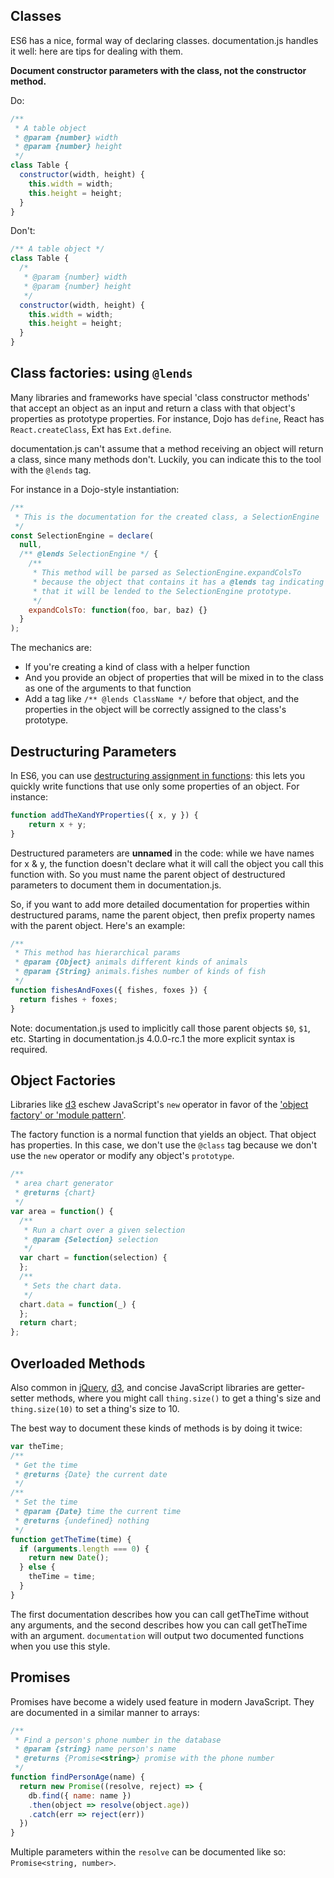 ## Classes

ES6 has a nice, formal way of declaring classes. documentation.js handles it well:
here are tips for dealing with them.

**Document constructor parameters with the class, not the constructor method.**

Do:

```js
/**
 * A table object
 * @param {number} width
 * @param {number} height
 */
class Table {
  constructor(width, height) {
    this.width = width;
    this.height = height;
  }
}
```

Don't:

```js
/** A table object */
class Table {
  /*
   * @param {number} width
   * @param {number} height
   */
  constructor(width, height) {
    this.width = width;
    this.height = height;
  }
}
```

## Class factories: using `@lends`

Many libraries and frameworks have special 'class constructor methods' that
accept an object as an input and return a class with that object's properties
as prototype properties. For instance, Dojo has `define`, React has `React.createClass`,
Ext has `Ext.define`.

documentation.js can't assume that a method receiving an object will return a class,
since many methods don't. Luckily, you can indicate this to the tool with the `@lends`
tag.

For instance in a Dojo-style instantiation:

```js
/**
 * This is the documentation for the created class, a SelectionEngine
 */
const SelectionEngine = declare(
  null,
  /** @lends SelectionEngine */ {
    /**
     * This method will be parsed as SelectionEngine.expandColsTo
     * because the object that contains it has a @lends tag indicating
     * that it will be lended to the SelectionEngine prototype.
     */
    expandColsTo: function(foo, bar, baz) {}
  }
);
```

The mechanics are:

* If you're creating a kind of class with a helper function
* And you provide an object of properties that will be mixed in to the class
  as one of the arguments to that function
* Add a tag like `/** @lends ClassName */` before that object, and the properties
  in the object will be correctly assigned to the class's prototype.

## Destructuring Parameters

In ES6, you can use [destructuring assignment in functions](https://developer.mozilla.org/en-US/docs/Web/JavaScript/Reference/Operators/Destructuring_assignment):
this lets you quickly write functions that use only some properties of an object.
For instance:

```js
function addTheXandYProperties({ x, y }) {
    return x + y;
}
```

Destructured parameters are **unnamed** in the code: while we have names
for x & y, the function doesn't declare what it will call the object you
call this function with. So you must name the parent object of
destructured parameters to document them in documentation.js.

So, if you want to add more detailed documentation for properties
within destructured params, name the parent object, then prefix property
names with the parent object. Here's an example:

```js
/**
 * This method has hierarchical params
 * @param {Object} animals different kinds of animals
 * @param {String} animals.fishes number of kinds of fish
 */
function fishesAndFoxes({ fishes, foxes }) {
  return fishes + foxes;
}
```

Note: documentation.js used to implicitly call those parent objects
`$0`, `$1`, etc. Starting in documentation.js 4.0.0-rc.1 the more
explicit syntax is required.

## Object Factories

Libraries like [d3](https://d3js.org) eschew JavaScript's `new` operator
in favor of the ['object factory' or 'module pattern'](https://macwright.org/2012/06/04/the-module-pattern.html).

The factory function is a normal function that yields an object. That object
has properties. In this case, we don't use the `@class` tag because
we don't use the `new` operator or modify any object's `prototype`.

```js
/**
 * area chart generator
 * @returns {chart}
 */
var area = function() {
  /**
   * Run a chart over a given selection
   * @param {Selection} selection
   */
  var chart = function(selection) {
  };
  /**
   * Sets the chart data.
   */
  chart.data = function(_) {
  };
  return chart;
};
```

## Overloaded Methods

Also common in [jQuery](https://jquery.com/), [d3](http://d3js.org/),
and concise JavaScript libraries are getter-setter methods, where you might
call `thing.size()` to get a thing's size and `thing.size(10)` to set a thing's
size to 10.

The best way to document these kinds of methods is by doing it twice:

```js
var theTime;
/**
 * Get the time
 * @returns {Date} the current date
 */
/**
 * Set the time
 * @param {Date} time the current time
 * @returns {undefined} nothing
 */
function getTheTime(time) {
  if (arguments.length === 0) {
    return new Date();
  } else {
    theTime = time;
  }
}
```

The first documentation describes how you can call getTheTime without
any arguments, and the second describes how you can call getTheTime with
an argument. `documentation` will output two documented functions when you
use this style.

## Promises

Promises have become a widely used feature in modern JavaScript. They are
documented in a similar manner to arrays:

```js
/**
 * Find a person's phone number in the database
 * @param {string} name person's name
 * @returns {Promise<string>} promise with the phone number
 */
function findPersonAge(name) {
  return new Promise((resolve, reject) => {
    db.find({ name: name })
    .then(object => resolve(object.age))
    .catch(err => reject(err))
  })
}
```

Multiple parameters within the `resolve` can be documented like so: `Promise<string, number>`.
